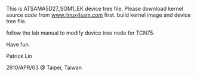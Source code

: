This is ATSAMA5D27_SOM1_EK device tree file. Please download kernel source code from www.linux4sam.com first. build kernel image and device tree file.

follow the lab manual to modify device tree node for TCN75.

Have fun.

Patrick Lin

2910/APR/03 @ Taipei, Taiwan
